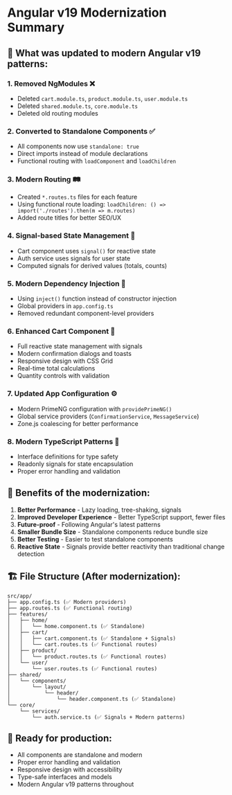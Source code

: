 # Angular v19 Modernization Summary

## 🚀 What was updated to modern Angular v19 patterns:

### 1. **Removed NgModules** ❌

- Deleted `cart.module.ts`, `product.module.ts`, `user.module.ts`
- Deleted `shared.module.ts`, `core.module.ts`
- Deleted old routing modules

### 2. **Converted to Standalone Components** ✅

- All components now use `standalone: true`
- Direct imports instead of module declarations
- Functional routing with `loadComponent` and `loadChildren`

### 3. **Modern Routing** 🛤️

- Created `*.routes.ts` files for each feature
- Using functional route loading: `loadChildren: () => import('./routes').then(m => m.routes)`
- Added route titles for better SEO/UX

### 4. **Signal-based State Management** 📡

- Cart component uses `signal()` for reactive state
- Auth service uses signals for user state
- Computed signals for derived values (totals, counts)

### 5. **Modern Dependency Injection** 💉

- Using `inject()` function instead of constructor injection
- Global providers in `app.config.ts`
- Removed redundant component-level providers

### 6. **Enhanced Cart Component** 🛒

- Full reactive state management with signals
- Modern confirmation dialogs and toasts
- Responsive design with CSS Grid
- Real-time total calculations
- Quantity controls with validation

### 7. **Updated App Configuration** ⚙️

- Modern PrimeNG configuration with `providePrimeNG()`
- Global service providers (`ConfirmationService`, `MessageService`)
- Zone.js coalescing for better performance

### 8. **Modern TypeScript Patterns** 📝

- Interface definitions for type safety
- Readonly signals for state encapsulation
- Proper error handling and validation

## 🎯 Benefits of the modernization:

1. **Better Performance** - Lazy loading, tree-shaking, signals
2. **Improved Developer Experience** - Better TypeScript support, fewer files
3. **Future-proof** - Following Angular's latest patterns
4. **Smaller Bundle Size** - Standalone components reduce bundle size
5. **Better Testing** - Easier to test standalone components
6. **Reactive State** - Signals provide better reactivity than traditional change detection

## 🏗️ File Structure (After modernization):

```
src/app/
├── app.config.ts (✅ Modern providers)
├── app.routes.ts (✅ Functional routing)
├── features/
│   ├── home/
│   │   └── home.component.ts (✅ Standalone)
│   ├── cart/
│   │   ├── cart.component.ts (✅ Standalone + Signals)
│   │   └── cart.routes.ts (✅ Functional routes)
│   ├── product/
│   │   └── product.routes.ts (✅ Functional routes)
│   └── user/
│       └── user.routes.ts (✅ Functional routes)
├── shared/
│   └── components/
│       └── layout/
│           └── header/
│               └── header.component.ts (✅ Standalone)
└── core/
    └── services/
        └── auth.service.ts (✅ Signals + Modern patterns)
```

## 🧪 Ready for production:

- All components are standalone and modern
- Proper error handling and validation
- Responsive design with accessibility
- Type-safe interfaces and models
- Modern Angular v19 patterns throughout
